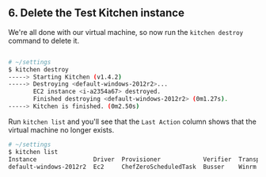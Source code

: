 ## 6. Delete the Test Kitchen instance

We're all done with our virtual machine, so now run the `kitchen destroy` command to delete it.

<img src="/assets/images/misc/local_dev_workflow5.png" style="box-shadow: none;" alt=""/>

```bash
# ~/settings
$ kitchen destroy
-----> Starting Kitchen (v1.4.2)
-----> Destroying <default-windows-2012r2>...
       EC2 instance <i-a2354a67> destroyed.
       Finished destroying <default-windows-2012r2> (0m1.27s).
-----> Kitchen is finished. (0m2.50s)
```

Run `kitchen list` and you'll see that the `Last Action` column shows that the virtual machine no longer exists.

```bash
# ~/settings
$ kitchen list
Instance                Driver  Provisioner            Verifier  Transport  Last Action
default-windows-2012r2  Ec2     ChefZeroScheduledTask  Busser    Winrm      <Not Created>
```
